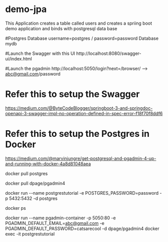# demo-jpa

This Application creates a table called users and creates a spriing boot demo application and binds with postgresql data base

#Postgres Database 
username=postgres / password=password  Database mydb 

#Launch the Swagger with this UI 
http://localhost:8080/swagger-ui/index.html

#Launch the pgadmin 
http://localhost:5050/login?next=/browser/  --> abc@gmail.com/password

# Refer this to setup the Swagger 
https://medium.com/@ByteCodeBlogger/springboot-3-and-springdoc-openapi-3-swagger-impl-no-operation-defined-in-spec-error-f18f70f8ddf6

# Refer this to setup the Postgres in Docker 
https://medium.com/@marvinjungre/get-postgresql-and-pgadmin-4-up-and-running-with-docker-4a8d81048aea

docker pull postgres

docker pull dpage/pgadmin4

docker run --name postgrestutorial -e POSTGRES_PASSWORD=password -p 5432:5432 -d postgres

docker ps


docker run --name pgadmin-container -p 5050:80 -e PGADMIN_DEFAULT_EMAIL=abc@gmail.com  -e PGADMIN_DEFAULT_PASSWORD=catsarecool -d dpage/pgadmin4
docker exec -it postgrestutorial 

